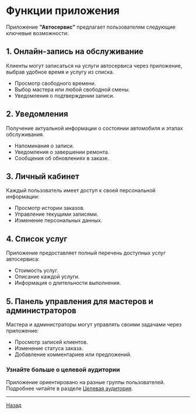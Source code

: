 # Функции приложения

Приложение **"Автосервис"** предлагает пользователям следующие ключевые возможности:

## 1. Онлайн-запись на обслуживание

Клиенты могут записаться на услуги автосервиса через приложение, выбрав удобное время и услугу из списка.

- Просмотр свободного времени.
- Выбор мастера или любой свободной смены.
- Уведомления о подтверждении записи.

## 2. Уведомления

Получение актуальной информации о состоянии автомобиля и этапах обслуживания.

- Напоминания о записи.
- Уведомления о завершении ремонта.
- Сообщения об обновлениях в заказе.

## 3. Личный кабинет

Каждый пользователь имеет доступ к своей персональной информации:

- Просмотр истории заказов.
- Управление текущими записями.
- Изменение персональных данных.

## 4. Список услуг

Приложение предоставляет полный перечень доступных услуг автосервиса:

- Стоимость услуг.
- Описание каждой услуги.
- Информация о длительности выполнения.

## 5. Панель управления для мастеров и администраторов

Мастера и администраторы могут управлять своими задачами через приложение:

- Просмотр записей клиентов.
- Изменение статуса заказа.
- Добавление комментариев или предложений.

### Узнайте больше о целевой аудитории

Приложение ориентировано на разные группы пользователей. Подробнее читайте в разделе [Целевая аудитория](../audience/audience.md).

---

[Назад](../overview.md)
